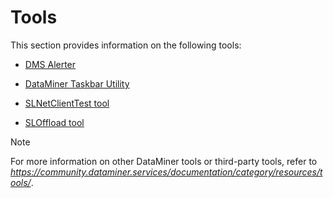# Tools

This section provides information on the following tools:

- [DMS Alerter](DMS_Alerter.md)

- [DataMiner Taskbar Utility](DataMiner_Taskbar_Utility.md)

- [SLNetClientTest tool](SLNetClientTest_tool.md)

- [SLOffload tool](SLOffload_tool.md)

> [!NOTE]
> For more information on other DataMiner tools or third-party tools, refer to *<https://community.dataminer.services/documentation/category/resources/tools/>*.
>

